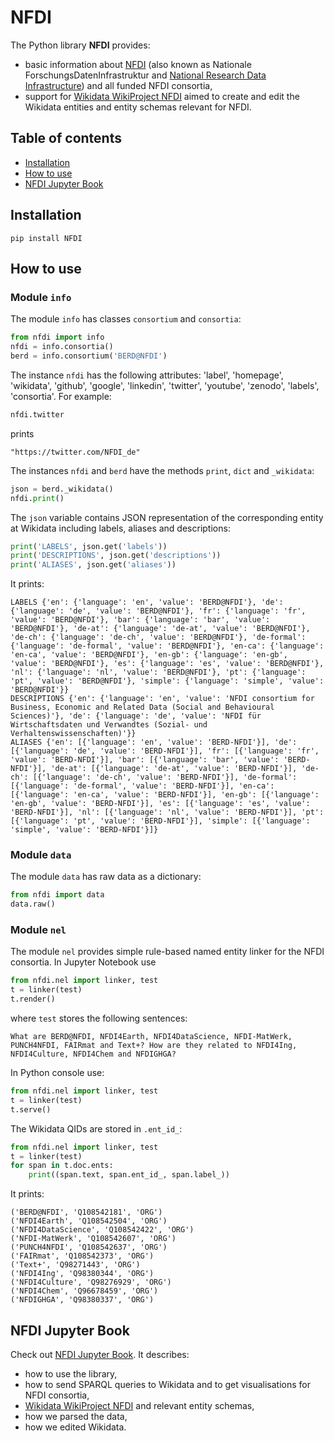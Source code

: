 # NFDI

The Python library **NFDI** provides:
* basic information about [NFDI](https://www.nfdi.de) (also known as Nationale ForschungsDatenInfrastruktur and [National Research Data Infrastructure](https://www.dfg.de/en/research_funding/programmes/nfdi/index.html)) and all funded NFDI consortia,
* support for [Wikidata WikiProject NFDI](https://www.wikidata.org/wiki/Wikidata:WikiProject_NFDI) aimed to create and edit the Wikidata entities and entity schemas relevant for NFDI.

## Table of contents
* [Installation](#installation)
* [How to use](#how-to-use)
* [NFDI Jupyter Book](#nfdi-jupyter-book)

## Installation

```shell
pip install NFDI
```

## How to use

### Module `info`

The module `info` has classes `consortium` and `consortia`:

```python
from nfdi import info
nfdi = info.consortia()
berd = info.consortium('BERD@NFDI')
```

The instance `nfdi` has the following attributes: 'label', 'homepage', 'wikidata', 'github', 'google', 'linkedin', 'twitter', 'youtube', 'zenodo', 'labels', 'consortia'. For example:
```python
nfdi.twitter
```
prints
```shell
"https://twitter.com/NFDI_de"
```

The instances `nfdi` and `berd` have the methods `print`, `dict` and `_wikidata`:
 ```python
json = berd._wikidata()
nfdi.print()
```

The `json` variable contains JSON representation of the corresponding entity at Wikidata including labels, aliases and descriptions:
```python
print('LABELS', json.get('labels'))
print('DESCRIPTIONS', json.get('descriptions'))
print('ALIASES', json.get('aliases'))
```
It prints:
```shell
LABELS {'en': {'language': 'en', 'value': 'BERD@NFDI'}, 'de': {'language': 'de', 'value': 'BERD@NFDI'}, 'fr': {'language': 'fr', 'value': 'BERD@NFDI'}, 'bar': {'language': 'bar', 'value': 'BERD@NFDI'}, 'de-at': {'language': 'de-at', 'value': 'BERD@NFDI'}, 'de-ch': {'language': 'de-ch', 'value': 'BERD@NFDI'}, 'de-formal': {'language': 'de-formal', 'value': 'BERD@NFDI'}, 'en-ca': {'language': 'en-ca', 'value': 'BERD@NFDI'}, 'en-gb': {'language': 'en-gb', 'value': 'BERD@NFDI'}, 'es': {'language': 'es', 'value': 'BERD@NFDI'}, 'nl': {'language': 'nl', 'value': 'BERD@NFDI'}, 'pt': {'language': 'pt', 'value': 'BERD@NFDI'}, 'simple': {'language': 'simple', 'value': 'BERD@NFDI'}}
DESCRIPTIONS {'en': {'language': 'en', 'value': 'NFDI consortium for Business, Economic and Related Data (Social and Behavioural Sciences)'}, 'de': {'language': 'de', 'value': 'NFDI für Wirtschaftsdaten und Verwandtes (Sozial- und Verhaltenswissenschaften)'}}
ALIASES {'en': [{'language': 'en', 'value': 'BERD-NFDI'}], 'de': [{'language': 'de', 'value': 'BERD-NFDI'}], 'fr': [{'language': 'fr', 'value': 'BERD-NFDI'}], 'bar': [{'language': 'bar', 'value': 'BERD-NFDI'}], 'de-at': [{'language': 'de-at', 'value': 'BERD-NFDI'}], 'de-ch': [{'language': 'de-ch', 'value': 'BERD-NFDI'}], 'de-formal': [{'language': 'de-formal', 'value': 'BERD-NFDI'}], 'en-ca': [{'language': 'en-ca', 'value': 'BERD-NFDI'}], 'en-gb': [{'language': 'en-gb', 'value': 'BERD-NFDI'}], 'es': [{'language': 'es', 'value': 'BERD-NFDI'}], 'nl': [{'language': 'nl', 'value': 'BERD-NFDI'}], 'pt': [{'language': 'pt', 'value': 'BERD-NFDI'}], 'simple': [{'language': 'simple', 'value': 'BERD-NFDI'}]}
```

### Module `data`

The module `data` has raw data as a dictionary:
```python
from nfdi import data
data.raw()
```

### Module `nel`

The module `nel` provides simple rule-based named entity linker for the NFDI consortia. In Jupyter Notebook use
```python
from nfdi.nel import linker, test
t = linker(test)
t.render()
```
where `test` stores the following sentences:
```shell
What are BERD@NFDI, NFDI4Earth, NFDI4DataScience, NFDI-MatWerk, PUNCH4NFDI, FAIRmat and Text+? How are they related to NFDI4Ing, NFDI4Culture, NFDI4Chem and NFDIGHGA?
```

In Python console use:
```python
from nfdi.nel import linker, test
t = linker(test)
t.serve()
```

The Wikidata QIDs are stored in `.ent_id_`:
```python
from nfdi.nel import linker, test
t = linker(test)
for span in t.doc.ents:
    print((span.text, span.ent_id_, span.label_))
```

It prints:
```shell
('BERD@NFDI', 'Q108542181', 'ORG')
('NFDI4Earth', 'Q108542504', 'ORG')
('NFDI4DataScience', 'Q108542422', 'ORG')
('NFDI-MatWerk', 'Q108542607', 'ORG')
('PUNCH4NFDI', 'Q108542637', 'ORG')
('FAIRmat', 'Q108542373', 'ORG')
('Text+', 'Q98271443', 'ORG')
('NFDI4Ing', 'Q98380344', 'ORG')
('NFDI4Culture', 'Q98276929', 'ORG')
('NFDI4Chem', 'Q96678459', 'ORG')
('NFDIGHGA', 'Q98380337', 'ORG')
```

## NFDI Jupyter Book

Check out [NFDI Jupyter Book](https://ub-mannheim.github.io/NFDI). It describes:
* how to use the library,
* how to send SPARQL queries to Wikidata and to get visualisations for NFDI consortia,
* [Wikidata WikiProject NFDI](https://www.wikidata.org/wiki/Wikidata:WikiProject_NFDI) and relevant entity schemas,
* how we parsed the data,
* how we edited Wikidata.
